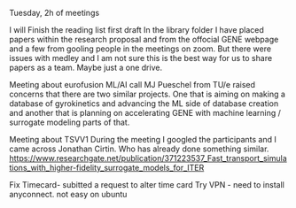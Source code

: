Tuesday, 2h of meetings

I will 
Finish the reading list first draft
In the library folder I have placed papers within the research proposal and from the offocial GENE webpage and a few from gooling people in the meetings on zoom. But there were issues with medley and I am not sure this is the best way for us to share papers as a team. Maybe just a one drive.

Meeting about eurofusion ML/AI call
MJ Pueschel from TU/e raised concerns that there are two similar projects. One that is aiming on making a database of gyrokinetics and advancing the ML side of database creation and another that is planning on accelerating GENE with machine learning / surrogate modeling parts of that. 

Meeting about TSVV1
During the meeting I googled the participants and I came across Jonathan Cirtin. Who has already done something similar. 
https://www.researchgate.net/publication/371223537_Fast_transport_simulations_with_higher-fidelity_surrogate_models_for_ITER

Fix Timecard- subitted a request to alter time card
Try VPN - need to install anyconnect. not easy on ubuntu